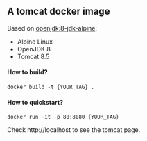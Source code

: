 ## A tomcat docker image

Based on [openjdk:8-jdk-alpine](https://hub.docker.com/r/library/openjdk/):

* Alpine Linux
* OpenJDK 8
* Tomcat 8.5

#### How to build?

`docker build -t {YOUR_TAG} .`

#### How to quickstart?

`docker run -it -p 80:8080 {YOUR_TAG}`

Check http://localhost to see the tomcat page.
